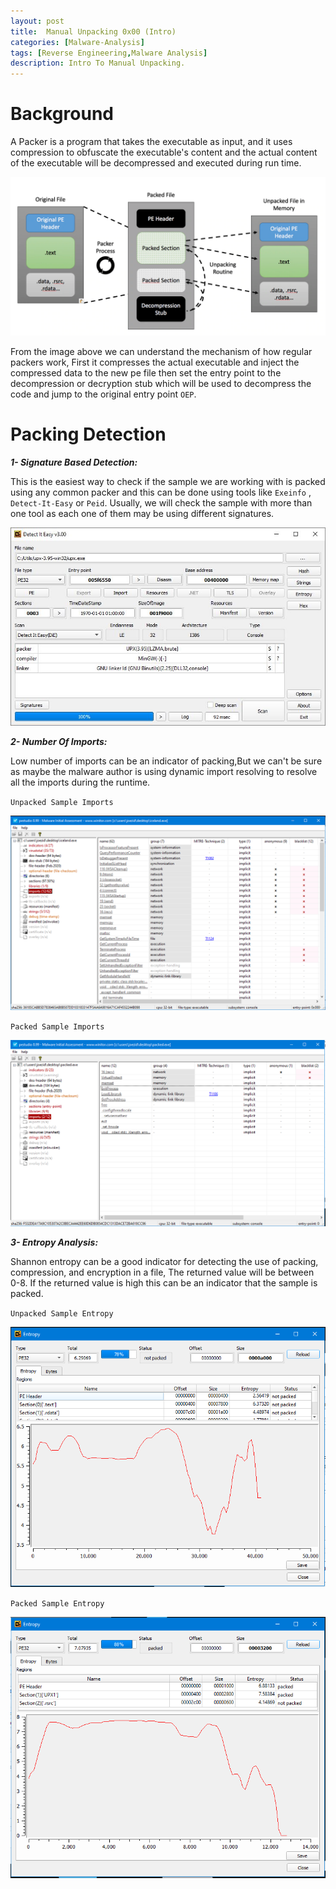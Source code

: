 ```yaml
---
layout: post
title:  Manual Unpacking 0x00 (Intro)
categories: [Malware-Analysis]
tags: [Reverse Engineering,Malware Analysis]
description: Intro To Manual Unpacking.
---
```

# Background
A Packer is a program that takes the executable as input, and it uses compression to obfuscate the executable's content and the actual content of the executable will be decompressed and executed during run time.

![Image](https://github.com/joezid/joezid.github.io/raw/main/Images/Manual%20unpacking/ezgif.com-gif-maker.png)

From the image above we can understand the mechanism of how regular packers work, First it compresses the actual executable and inject the compressed data to the new pe file then set the entry point to the decompression or decryption stub which will be used to decompress the code and jump to the original entry point `OEP`.

# Packing Detection

***1- Signature Based Detection:***

This is the easiest way to check if the sample we are working with is packed using any common packer and this can be done using tools like `Exeinfo` , `Detect-It-Easy` or `Peid`. Usually, we will check the sample with more than one tool as each one of them may be using different signatures.

![Image](https://github.com/joezid/joezid.github.io/raw/main/Images/Manual%20unpacking/screenshot.jpg)

***2- Number Of Imports:***

Low number of imports can be an indicator of packing,But we can't be sure as maybe the malware author is using dynamic import resolving to resolve all the imports during the runtime.

`Unpacked Sample Imports`

![Image](https://github.com/joezid/joezid.github.io/raw/main/Images/Manual%20unpacking/unpac_imp.PNG)

`Packed Sample Imports`

![Image](https://github.com/joezid/joezid.github.io/raw/main/Images/Manual%20unpacking/pac_imp.PNG)

***3- Entropy Analysis:***

Shannon entropy can be a good indicator for detecting the use of packing, compression, and encryption in a file, The returned value will be between 0-8.
If the returned value is high this can be an indicator that the sample is packed.

`Unpacked Sample Entropy`

![Image](https://github.com/joezid/joezid.github.io/raw/main/Images/Manual%20unpacking/unpac_entr.PNG)

`Packed Sample Entropy`

![Image](https://github.com/joezid/joezid.github.io/raw/main/Images/Manual%20unpacking/pac_entr.PNG)


